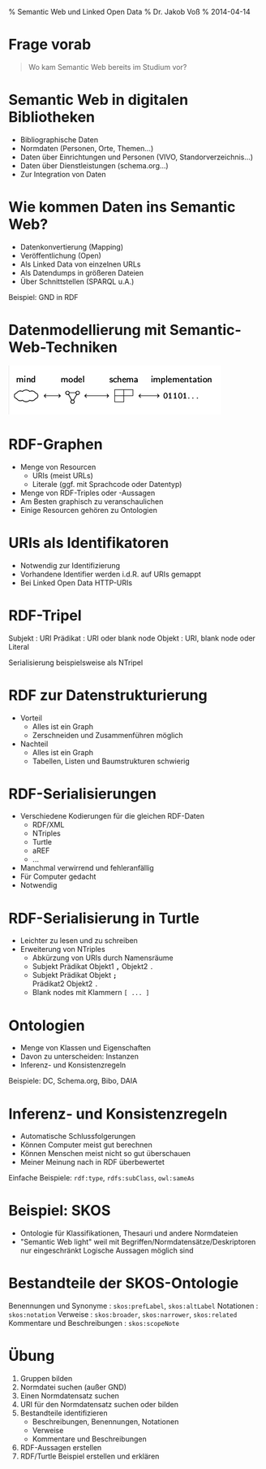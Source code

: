 % Semantic Web und Linked Open Data
% Dr. Jakob Voß
% 2014-04-14

# Frage vorab

> Wo kam Semantic Web bereits im Studium vor?

# Semantic Web in digitalen Bibliotheken

* Bibliographische Daten
* Normdaten (Personen, Orte, Themen...)
* Daten über Einrichtungen und Personen (VIVO, Standorverzeichnis...)
* Daten über Dienstleistungen (schema.org...)
* Zur Integration von Daten

# Wie kommen Daten ins Semantic Web?

* Datenkonvertierung (Mapping)
* Veröffentlichung (Open)
* Als Linked Data von einzelnen URLs
* Als Datendumps in größeren Dateien
* Über Schnittstellen (SPARQL u.A.)

Beispiel: GND in RDF

# Datenmodellierung mit Semantic-Web-Techniken

![](../img/datamodeling.png)
 
# RDF-Graphen

* Menge von Resourcen
    * URIs (meist URLs)
    * Literale (ggf. mit Sprachcode oder Datentyp)
* Menge von RDF-Triples oder -Aussagen
* Am Besten graphisch zu veranschaulichen
* Einige Resourcen gehören zu Ontologien

# URIs als Identifikatoren

* Notwendig zur Identifizierung
* Vorhandene Identifier werden i.d.R. auf URIs gemappt
* Bei Linked Open Data HTTP-URIs

# RDF-Tripel

Subjekt
  : URI
Prädikat
  : URI oder blank node
Objekt
  : URI, blank node oder Literal

Serialisierung beispielsweise als NTripel

# RDF zur Datenstrukturierung

* Vorteil
    * Alles ist ein Graph
    * Zerschneiden und Zusammenführen möglich
* Nachteil
    * Alles ist ein Graph
    * Tabellen, Listen und Baumstrukturen schwierig

# RDF-Serialisierungen

* Verschiedene Kodierungen für die gleichen RDF-Daten
    * RDF/XML
    * NTriples
    * Turtle
    * aREF
    * ...
* Manchmal verwirrend und fehleranfällig
* Für Computer gedacht
* Notwendig

# RDF-Serialisierung in Turtle

* Leichter zu lesen und zu schreiben
* Erweiterung von NTriples
    * Abkürzung von URIs durch Namensräume
    * Subjekt Prädikat Objekt1 **`,`** Objekt2 `.`
    * Subjekt Prädikat  Objekt **`;`**\
      Prädikat2 Objekt2 `.`
    * Blank nodes mit Klammern `[ ... ]`

# Ontologien

* Menge von Klassen und Eigenschaften
* Davon zu unterscheiden: Instanzen
* Inferenz- und Konsistenzregeln 

Beispiele: DC, Schema.org, Bibo, DAIA

# Inferenz- und Konsistenzregeln 

* Automatische Schlussfolgerungen
* Können Computer meist gut berechnen 
* Können Menschen meist nicht so gut überschauen
* Meiner Meinung nach in RDF überbewertet

Einfache Beispiele: `rdf:type`, `rdfs:subClass`, `owl:sameAs`

# Beispiel: SKOS

* Ontologie für Klassifikationen, Thesauri und andere Normdateien
* "Semantic Web light" weil mit Begriffen/Normdatensätze/Deskriptoren
  nur eingeschränkt Logische Aussagen möglich sind

# Bestandteile der SKOS-Ontologie

Benennungen und Synonyme
  : `skos:prefLabel`, `skos:altLabel`
Notationen
  : `skos:notation`
Verweise
  : `skos:broader`, `skos:narrower`, `skos:related` 
Kommentare und Beschreibungen
  : `skos:scopeNote`

# Übung

1. Gruppen bilden
2. Normdatei suchen (außer GND)
3. Einen Normdatensatz suchen
4. URI für den Normdatensatz suchen oder bilden
5. Bestandteile identifizieren
    * Beschreibungen, Benennungen, Notationen
    * Verweise
    * Kommentare und Beschreibungen
6. RDF-Aussagen erstellen
7. RDF/Turtle Beispiel erstellen und erklären

